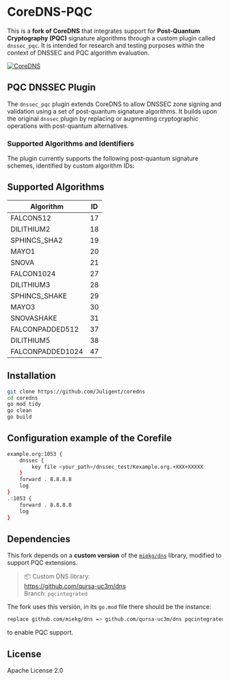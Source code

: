 # CoreDNS-PQC
This is a **fork of CoreDNS** that integrates support for **Post-Quantum Cryptography (PQC)** signature algorithms through a custom plugin called `dnssec_pqc`. It is intended for research and testing purposes within the context of DNSSEC and PQC algorithm evaluation.

[![CoreDNS](https://coredns.io/images/CoreDNS_Colour_Horizontal.png)](https://coredns.io)

## PQC DNSSEC Plugin

The `dnssec_pqc` plugin extends CoreDNS to allow DNSSEC zone signing and validation using a set of post-quantum signature algorithms. It builds upon the original `dnssec` plugin by replacing or augmenting cryptographic operations with post-quantum alternatives.

### Supported Algorithms and Identifiers

The plugin currently supports the following post-quantum signature schemes, identified by custom algorithm IDs:

## Supported Algorithms
| Algorithm        | ID |
|------------------|----|
| FALCON512        | 17 |
| DILITHIUM2       | 18 |
| SPHINCS_SHA2     | 19 |
| MAYO1            | 20 |
| SNOVA            | 21 |
| FALCON1024       | 27 |
| DILITHIUM3       | 28 |
| SPHINCS_SHAKE    | 29 |
| MAYO3            | 30 |
| SNOVASHAKE       | 31 |
| FALCONPADDED512  | 37 |
| DILITHIUM5       | 38 |
| FALCONPADDED1024 | 47 |

## Installation
```bash
git clone https://github.com/Juligent/coredns
cd coredns
go mod tidy
go clean
go build
```

## Configuration example of the Corefile


```bash
example.org:1053 {
    dnssec {
        key file <your_path>/dnssec_test/Kexample.org.+XXX+XXXXX
    }
    forward . 8.8.8.8
    log
}
.:1053 {
    forward . 8.8.8.8
    log
}
```


## Dependencies

This fork depends on a **custom version** of the [`miekg/dns`](https://github.com/miekg/dns) library, modified to support PQC extensions.

> 📦 Custom DNS library:  
> https://github.com/qursa-uc3m/dns  
> Branch: `pqcintegrated`

The fork uses this versión, in its `go.mod` file there should be the instance:
```bash
replace github.com/miekg/dns => github.com/qursa-uc3m/dns pqcintegrated
```
to enable PQC support.



## License
Apache License 2.0

